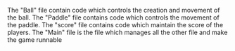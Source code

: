 The "Ball" file contain code which controls the creation and movement of the ball. The "Paddle" file contains code which controls the movement of the paddle. The "score" file contains code which maintain the score of the players. The "Main" file is the file which manages all the other file and make the game runnable
